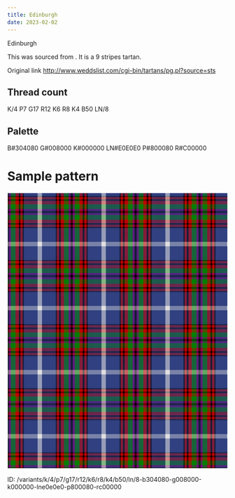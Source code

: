 ```yaml
---
title: Edinburgh
date: 2023-02-02
---
```

Edinburgh

This was sourced from <no value>.  It is a 9 stripes tartan.

Original link http://www.weddslist.com/cgi-bin/tartans/pg.pl?source=sts

## Thread count
K/4 P7 G17 R12 K6 R8 K4 B50 LN/8

## Palette
B#304080 G#008000 K#000000 LN#E0E0E0 P#800080 R#C00000

# Sample pattern

![Tartan detail](tartan.png "K/4 P7 G17 R12 K6 R8 K4 B50 LN/8 tartan")

ID: /variants/k/4/p7/g17/r12/k6/r8/k4/b50/ln/8-b304080-g008000-k000000-lne0e0e0-p800080-rc00000